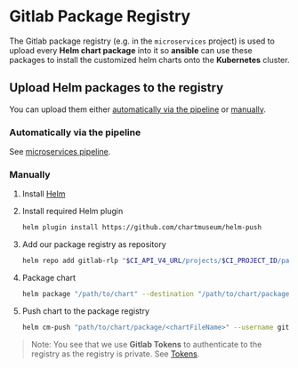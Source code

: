 # Gitlab Package Registry

The Gitlab package registry (e.g. in the `microservices` project) is used to upload every **Helm chart package** into it so **ansible** can use these packages to install the customized helm charts onto the **Kubernetes** cluster.

## Upload Helm packages to the registry

You can upload them either [automatically via the pipeline](./gitlab-package-registry.md#automatically-via-the-pipeline) or [manually](./gitlab-package-registry.md#manually).

### Automatically via the pipeline

See [microservices pipeline](./pipelines.md#microservices-pipeline).

### Manually

1. Install [Helm](https://helm.sh/docs/intro/install/)

2. Install required Helm plugin

   ```bash
   helm plugin install https://github.com/chartmuseum/helm-push
   ```

3. Add our package registry as repository

   ```bash
   helm repo add gitlab-rlp "$CI_API_V4_URL/projects/$CI_PROJECT_ID/packages/helm/stable" --username gitlab-ci-token --password $CI_JOB_TOKEN 
   ```

4. Package chart

   ```bash
   helm package "/path/to/chart" --destination "/path/to/chart/package"
   ```

5. Push chart to the package registry

   ```bash
   helm cm-push "path/to/chart/package/<chartFileName>" --username gitlab-ci-token --password $CI_JOB_TOKEN "$CI_API_V4_URL/projects/$CI_PROJECT_ID/packages/helm/stable"
   ```

> Note: You see that we use **Gitlab Tokens** to authenticate to the registry as the registry is private.
See [Tokens](./gitlab-tokens.md).
